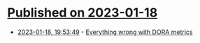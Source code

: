 # [Published on 2023-01-18](index.md)

* [2023-01-18, 19:53:49](https://lobste.rs/s/bfzgsc/everything_wrong_with_dora_metrics) - [Everything wrong with DORA metrics](https://www.aviator.co/blog/everything-wrong-with-dora-metrics/)
